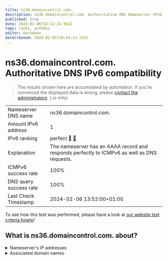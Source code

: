 ```yaml
---
title: ns36.domaincontrol.com.
description: ns36.domaincontrol.com. Authoritative DNS Nameserver IPv6 compatibility
published: true
date: 2024-02-06T14:12:24.941Z
tags: rank1, authdns
editor: markdown
dateCreated: 2024-02-05T20:54:13.115Z
---
```


# ns36.domaincontrol.com. Authoritative DNS IPv6 compatibility

> The results shown here are accumulated by automation. If you're convinced the displayed data is wrong, please [contact the administrators](/howto/chat). 
{.is-info}




|   |   |
| - | - |
| Nameserver DNS name | ns36.domaincontrol.com.
| Amount IPv6 address | 1
| IPv6 ranking | perfect :1st_place_medal: [🔗](/howto/ranking) |
| Explanation | The nameserver has an AAAA record and responds perfectly to ICMPv6 as well as DNS requests. |
| ICMPv6 success rate | 100%|
| DNS query success rate | 100% |
| Last Check Timestamp | 2024-02-06 13:52:00+01:00 |

To see how this test was performed, please have a look at [our website test criteria howto](/howto/testcriteria/authdns)!


## What is ns36.domaincontrol.com. about?




<details>
<summary>Nameserver's IP addresses</summary>

2603:5:22b1::12

</details>



<details>
<summary>Associated domain names</summary>

www.pernixtx.com

</details>
